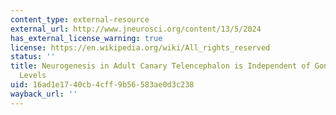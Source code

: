 ```yaml
---
content_type: external-resource
external_url: http://www.jneurosci.org/content/13/5/2024
has_external_license_warning: true
license: https://en.wikipedia.org/wiki/All_rights_reserved
status: ''
title: Neurogenesis in Adult Canary Telencephalon is Independent of Gonadal Hormone
  Levels
uid: 16ad1e17-40cb-4cff-9b56-583ae0d3c238
wayback_url: ''
---
```

